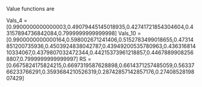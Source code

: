 Value functions are

Vals_4 = [0.9900000000000003,0.49079445145018935,0.42741721854304604,0.43157894736842084,0.7999999999999998]
Vals_10 = [0.9900000000000164,0.598002671241406,0.5152783499018655,0.47314851200735936,0.4503924838042787,0.43949200535780963,0.43631681410334067,0.4379807032472344,0.44215373961218857,0.44678899082568807,0.7999999999999997]
RS = [0.6675824175824215,0.6697319587628898,0.6614371257485059,0.5633766233766291,0.3593684210526319,0.28742857142857176,0.2740852819807429]
